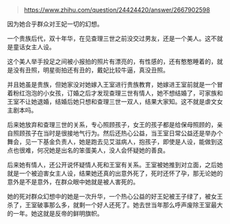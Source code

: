 > https://www.zhihu.com/question/24424420/answer/2667902598





因为她合乎群众对王妃一切的幻想。

一个贵族后代，双十年华，在见查理三世之前没交过男友，还是一个美人。这不就是童话女主人设。

这个美人举手投足之间被小报拍的照片有漂亮的，有性感的，还有憨憨睡着的，就是没有丑照，明星街拍还有丑的，戴妃比较牛逼，真没丑照。

并且她虽是贵族，但她家没对她嫁入王室进行贵族教育，她嫁进王室前就是一个冒着粉红泡泡的小女孩，订婚之后才发现查理三世有情人，她不想结婚了，可家族和王室不让她退婚，结婚后她只想和查理三世一双人，结果大家知。这不就是虐文女主剧本吗。

后来她放弃和查理三世的关系，专心照顾孩子，女王的孩子都是给保母照顾的，亲自照顾孩子在当时是很接地气行为。然后还热心公益，当王室日常公益还是举办个舞会，见一下基金负责人，她是跑去见艾滋病人，抱孩子，即使是人设，能做到这点也很难，何况她是出名的笨蛋美人，没人会怀疑她的善良。

后来她有情人，还公开说怀疑情人死和王室有关系。王室被她推到对立面，之后她就是一个被迫害女主人设，结果她还真的出意外死了，死时还怀了孕，那无论她的意外是不是意外，在群众眼中她就是被人害死的。

她的死对群众幻想中的她是一次升华，一个热心公益的好王妃被王子绿了，被女王杀了，王室破事那么多，就剩一个好人还死了。她去世当年那么呼声废除王室最大的一年。她这就是反帝的鲜明旗帜。




